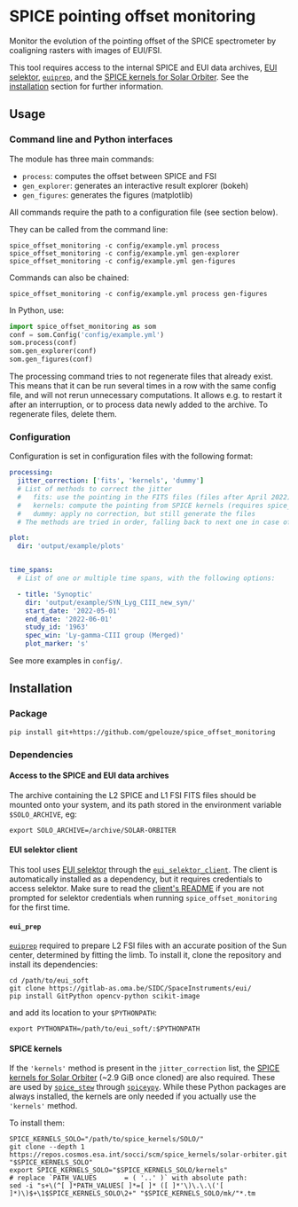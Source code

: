 # SPICE pointing offset monitoring

Monitor the evolution of the pointing offset of the SPICE spectrometer by
coaligning rasters with images of EUI/FSI.

This tool requires access to the internal SPICE and EUI data archives,
[EUI selektor], [`euiprep`], and the [SPICE kernels for Solar
Orbiter][solo-spice-kernels]. See the [installation](#installation) section
for further information.


## Usage

### Command line and Python interfaces

The module has three main commands:

- `process`: computes the offset between SPICE and FSI
- `gen_explorer`: generates an interactive result explorer (bokeh)
- `gen_figures`: generates the figures (matplotlib)

All commands require the path to a configuration file (see section below).

They can be called from the command line:

```shell
spice_offset_monitoring -c config/example.yml process
spice_offset_monitoring -c config/example.yml gen-explorer
spice_offset_monitoring -c config/example.yml gen-figures
```

Commands can also be chained:

```shell
spice_offset_monitoring -c config/example.yml process gen-figures
```

In Python, use:

```python
import spice_offset_monitoring as som
conf = som.Config('config/example.yml')
som.process(conf)
som.gen_explorer(conf)
som.gen_figures(conf)
```

The processing command tries to not regenerate files that already exist. This
means that it can be run several times in a row with the same config file, and
will not rerun unnecessary computations. It allows e.g. to restart it after an
interruption, or to process data newly added to the archive. To regenerate
files, delete them.


### Configuration

Configuration is set in configuration files with the following format:

```yaml
processing:
  jitter_correction: ['fits', 'kernels', 'dummy']
  # List of methods to correct the jitter
  #   fits: use the pointing in the FITS files (files after April 2022)
  #   kernels: compute the pointing from SPICE kernels (requires spice_stew)
  #   dummy: apply no correction, but still generate the files
  # The methods are tried in order, falling back to next one in case of failure

plot:
  dir: 'output/example/plots'


time_spans:
  # List of one or multiple time spans, with the following options:

  - title: 'Synoptic'
    dir: 'output/example/SYN_Lyg_CIII_new_syn/'
    start_date: '2022-05-01'
    end_date: '2022-06-01'
    study_id: '1963'
    spec_win: 'Ly-gamma-CIII group (Merged)'
    plot_marker: 's'
```

See more examples in `config/`.

## Installation

### Package

```shell
pip install git+https://github.com/gpelouze/spice_offset_monitoring
```


### Dependencies

#### Access to the SPICE and EUI data archives

The archive containing the L2 SPICE and L1 FSI FITS files should be mounted
onto your system, and its path stored in the environment variable
`$SOLO_ARCHIVE`, eg:

```shell
export SOLO_ARCHIVE=/archive/SOLAR-ORBITER
```


#### EUI selektor client

This tool uses [EUI selektor] through the [`eui_selektor_client`]. The client
is automatically installed as a dependency, but it requires credentials to
access selektor. Make sure to read the [client's README][`eui_selektor_client`]
if you are not prompted for selektor credentials when running
`spice_offset_monitoring` for the first time.


#### `eui_prep`

[`euiprep`] required to prepare L2 FSI files with an accurate position of the
Sun center, determined by fitting the limb. To install it, clone the
repository and install its dependencies:

```shell
cd /path/to/eui_soft
git clone https://gitlab-as.oma.be/SIDC/SpaceInstruments/eui/
pip install GitPython opencv-python scikit-image
```

and add its location to your `$PYTHONPATH`:

```shell
export PYTHONPATH=/path/to/eui_soft/:$PYTHONPATH
```


#### SPICE kernels

If the `'kernels'` method is present in the `jitter_correction` list, the
[SPICE kernels for Solar Orbiter][solo-spice-kernels] (~2.9 GiB once cloned)
are also required. These are used by [`spice_stew`] through [`spiceypy`]. While
these Python packages are always installed, the kernels are only needed if you
actually use the `'kernels'` method.

To install them:

```shell
SPICE_KERNELS_SOLO="/path/to/spice_kernels/SOLO/"
git clone --depth 1 https://repos.cosmos.esa.int/socci/scm/spice_kernels/solar-orbiter.git "$SPICE_KERNELS_SOLO"
export SPICE_KERNELS_SOLO="$SPICE_KERNELS_SOLO/kernels"
# replace `PATH_VALUES       = ( '..' )` with absolute path:
sed -i "s+\(^[ ]*PATH_VALUES[ ]*=[ ]* ([ ]*'\)\.\.\('[ ]*)\)$+\1$SPICE_KERNELS_SOLO\2+" "$SPICE_KERNELS_SOLO/mk/"*.tm
```


[`eui_selektor_client`]: https://github.com/gpelouze/eui_selektor_client/
[EUI selektor]: https://www.sidc.be/EUI/data_internal/selektor/
[`euiprep`]: https://gitlab-as.oma.be/SIDC/SpaceInstruments/eui/
[solo-spice-kernels]: https://www.cosmos.esa.int/web/spice/solar-orbiter
[`spice_stew`]: https://github.com/gpelouze/spice_stew
[`spiceypy`]: https://pypi.org/project/spiceypy/